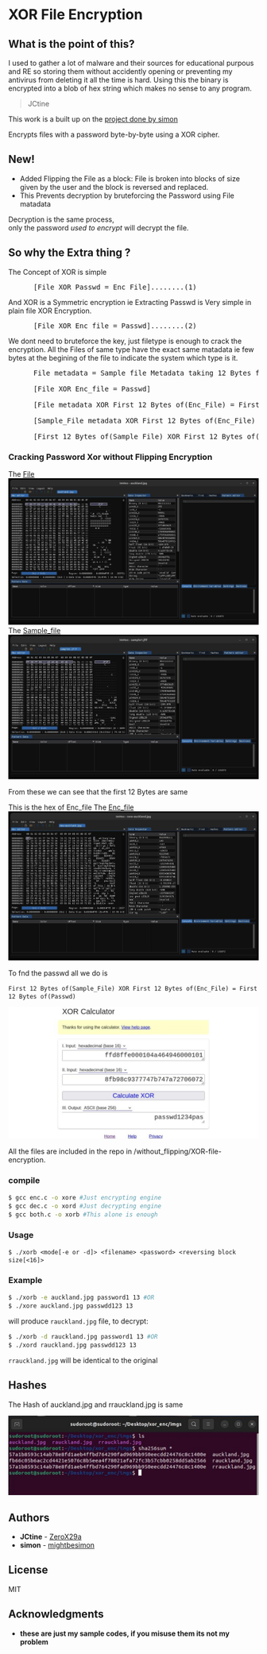 # XOR File Encryption #


## What is the point of this?
I used to gather a lot of malware and their sources for educational purpous and RE so storing them without accidently opening or preventing my antivirus from deleting it all the time is hard. Using this the binary is encrypted into a blob of hex string which makes no sense to any program.

> JCtine

This work is a built up on the [project done by simon](https://github.com/mightbesimon/XOR-file-encryption)

Encrypts files with a password byte-by-byte using a XOR cipher.

## New!
* Added Flipping the File as a block: File is broken into blocks of size given by the user and the block is reversed and replaced.
* This Prevents decryption by bruteforcing the Password using File matadata

Decryption is the same process,  
only the password *used to encrypt* will decrypt the file.


## So why the Extra thing ?
The Concept of XOR is simple 
<pre>      [File XOR Passwd = Enc_File]........(1)
</pre>

And XOR is a Symmetric encryption ie Extracting Passwd is Very simple in plain file XOR Encryption.

<pre>      [File XOR Enc_file = Passwd]........(2)
</pre>

We dont need to bruteforce the key, just filetype is enough to crack the encryption.
All the Files of same type have the exact same matadata ie few bytes at the begining of the file to indicate the system which type is it.



<pre>      File metadata = Sample file Metadata taking 12 Bytes for a start as metadata length and using it in Eqn(2)

      [File XOR Enc_file = Passwd]

      [File metadata XOR First 12 Bytes of(Enc_File) = First 12 Bytes of(Passwd)]

      [Sample_File metadata XOR First 12 Bytes of(Enc_File) = First 12 Bytes of(Passwd)]

      [First 12 Bytes of(Sample_File) XOR First 12 Bytes of(Enc_File) = First 12 Bytes of(Passwd)]
</pre>





### Cracking Password Xor without Flipping Encryption
The [File](without_flipping/XOR-file-encryption/ref_pics/auckland.jpg) ![File](without_flipping/XOR-file-encryption/ref_pics/auckland.jpg)
The [Sample_file](without_flipping/XOR-file-encryption/ref_pics/sample.jpg) ![Sample_file](without_flipping/XOR-file-encryption/ref_pics/sample.jpg)

From these we can see that the first 12 Bytes are same 

This is the hex of Enc_file
The [Enc_file](without_flipping/XOR-file-encryption/ref_pics/new_auckland.jpg) ![Enc_file](without_flipping/XOR-file-encryption/ref_pics/new_auckland.jpg)

To fnd the passwd all we do is 
```
First 12 Bytes of(Sample_File) XOR First 12 Bytes of(Enc_File) = First 12 Bytes of(Passwd)
```
![passwd](without_flipping/XOR-file-encryption/ref_pics/passwd.jpg)

All the files are included in the repo in /without_flipping/XOR-file-encryption.

### compile ###

```bash
$ gcc enc.c -o xore #Just encrypting engine
$ gcc dec.c -o xord #Just decrypting engine
$ gcc both.c -o xorb #This alone is enough
```

### Usage ###

```
$ ./xorb <mode[-e or -d]> <filename> <password> <reversing block size[<16]>
```

### Example ###
```bash
$ ./xorb -e auckland.jpg password1 13 #OR
$ ./xore auckland.jpg passwdd123 13
```
will produce `rauckland.jpg` file, to decrypt:
```bash
$ ./xorb -d rauckland.jpg password1 13 #OR
$ ./xord rauckland.jpg passwdd123 13
```
`rrauckland.jpg` will be identical to the original
## Hashes
The Hash of auckland.jpg and rrauckland.jpg is same

![hash](./ref_pics/hash.jpg)

## Authors ##
- **JCtine** - [ZeroX29a](https://github.com/ZeroX29a)
- **simon** - [mightbesimon](https://github.com/mightbesimon)

## License ##

MIT

## Acknowledgments ##

- **these are just my sample codes, if you misuse them its not my problem**
